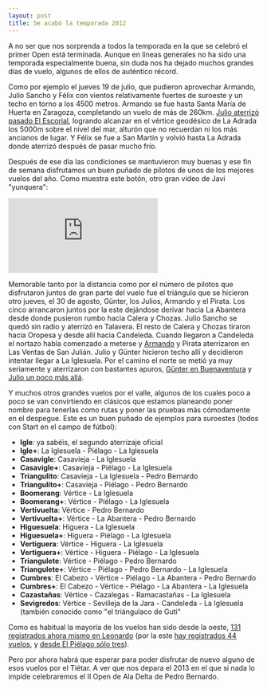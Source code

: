 ```yaml
---
layout: post
title: Se acabó la temporada 2012
---
```


A no ser que nos sorprenda a todos la temporada en la que se celebró el primer Open está terminada. Aunque en líneas generales no ha sido una temporada especialmente buena, sin duda nos ha dejado muchos grandes días de vuelo, algunos de ellos de auténtico récord.

Como por ejemplo el jueves 19 de julio, que pudieron aprovechar Armando, Julio Sancho y Félix con vientos relativamente fuertes de suroeste y un techo en torno a los 4500 metros. Armando se fue hasta Santa María de Huerta en Zaragoza, completando un vuelo de más de 260km. [Julio aterrizó pasado El Escorial](http://www.paraglidingforum.com/leonardo/flight/637825), logrando alcanzar en el vértice geodésico de La Adrada los 5000m sobre el nivel del mar, alturón que no recuerdan ni los más ancianos de lugar. Y Félix se fue a San Martín y volvió hasta La Adrada donde aterrizó después de pasar mucho frío.

Después de ese día las condiciones se mantuvieron muy buenas y ese fin de semana disfrutamos un buen puñado de pilotos de unos de los mejores vuelos del año. Como muestra este botón, otro gran vídeo de Javi "yunquera":

<iframe src="http://www.youtube.com/embed/_96HrFTNECg" frameborder="0" webkitAllowFullScreen="webkitAllowFullScreen" mozallowfullscreen="mozallowfullscreen" allowFullScreen="allowFullScreen">
</iframe>

Memorable tanto por la distancia como por el número de pilotos que disfrutaron juntos de gran parte del vuelo fue el triángulo que se hicieron otro jueves, el 30 de agosto, Günter, los Julios, Armando y el Pirata. Los cinco arrancaron juntos por la este dejándose derivar hacia La Abantera desde donde pusieron rumbo hacia Calera y Chozas. Julio Sancho se quedó sin radio y aterrizó en Talavera. El resto de Calera y Chozas tiraron hacia Oropesa y desde allí hacia Candeleda. Cuando llegaron a Candeleda el nortazo había comenzado a meterse y [Armando](http://www.paraglidingforum.com/leonardo/flight/669448) y Pirata aterrizaron en Las Ventas de San Julián. Julio y Günter hicieron techo allí y decidieron intentar llegar a La Iglesuela. Por el camino el norte se metió ya muy seriamente y aterrizaron con bastantes apuros, [Günter en Buenaventura](http://xc.dhv.de/xc/modules/leonardo/index.php?name=leonardo&op=show_flight&flightID=364448&lng=english) y [Julio un poco más allá](http://xc.dhv.de/xc/modules/leonardo/index.php?name=leonardo&op=show_flight&flightID=364472&lng=english).

Y muchos otros grandes vuelos por el valle, algunos de los cuales poco a poco se van convirtiendo en clásicos que estamos planeando poner nombre para tenerlas como rutas y poner las pruebas más cómodamente en el despegue. Este es un buen puñado de ejemplos para suroestes (todos con Start en el campo de fútbol):

* **Igle**: ya sabéis, el segundo aterrizaje oficial
* **Igle+**: La Iglesuela - Piélago - La Iglesuela
* **Casavigle**: Casavieja - La Iglesuela
* **Casavigle+**: Casavieja - Piélago - La Iglesuela
* **Triangulito**: Casavieja - La Iglesuela - Pedro Bernardo
* **Triangulito+**: Casavieja - Piélago - Pedro Bernardo
* **Boomerang**: Vértice - La Iglesuela
* **Boomerang+**: Vértice - Piélago - La Iglesuela
* **Vertivuelta**: Vértice - Pedro Bernardo
* **Vertivuelta+**: Vértice - La Abantera - Pedro Bernardo
* **Higuesuela**: Higuera - La Iglesuela
* **Higuesuela+**: Higuera - Piélago - La Iglesuela
* **Vertiguera**: Vértice - Higuera - La Iglesuela
* **Vertiguera+**: Vértice - Higuera - Piélago - La Iglesuela
* **Triangulete**: Vértice - Piélago - Pedro Bernardo
* **Triangulete+**: Vértice - Piélago - Pedro Bernardo - La Iglesuela
* **Cumbres**: El Cabezo - Vértice - Piélago - La Abantera - Pedro Bernardo
* **Cumbres+**: El Cabezo - Vértice - Piélago - La Abantera - La Iglesuela
* **Cazastañas**: Vértice - Cazalegas - Ramacastañas - La Iglesuela
* **Sevigredos**: Vértice - Sevilleja de la Jara - Candeleda - La Iglesuela (también conocido como "el triángulaco de Guti"

Como es habitual la mayoría de los vuelos han sido desde la oeste, [131 registrados ahora mismo en Leonardo](http://www.paraglidingforum.com/leonardo/tracks/ES/2012/brand:all,cat:2,class:all,xctype:all,club:all,pilot:0_0,takeoff:9010&sortOrder=FLIGHT_POINTS) (por la este [hay registrados 44 vuelos](http://www.paraglidingforum.com/leonardo/tracks/ES/2012/brand:all,cat:2,class:all,xctype:all,club:all,pilot:0_0,takeoff:13307&sortOrder=FLIGHT_POINTS), y [desde El Piélago sólo tres](http://www.paraglidingforum.com/leonardo/tracks/ES/2012/brand:all,cat:2,class:all,xctype:all,club:all,pilot:0_0,takeoff:13515)).

Pero por ahora habrá que esperar para poder disfrutar de nuevo alguno de esos vuelos por el Tiétar. A ver que nos depara el 2013 en el que si nada lo impide celebraremos el II Open de Ala Delta de Pedro Bernardo.
